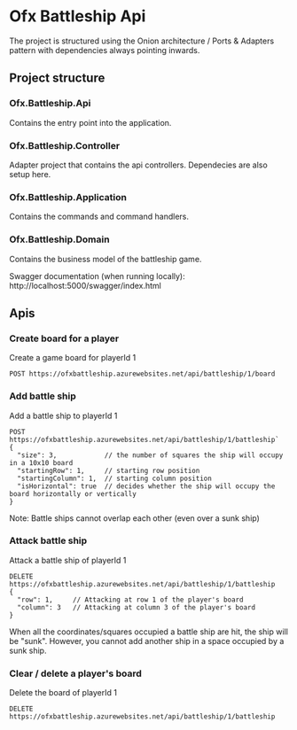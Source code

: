 # Ofx Battleship Api

The project is structured using the Onion architecture / Ports & Adapters pattern with dependencies always pointing inwards.

## Project structure
### Ofx.Battleship.Api
Contains the entry point into the application.

### Ofx.Battleship.Controller
Adapter project that contains the api controllers. Dependecies are also setup here.

### Ofx.Battleship.Application
Contains the commands and command handlers.

### Ofx.Battleship.Domain
Contains the business model of the battleship game.

Swagger documentation (when running locally): http://localhost:5000/swagger/index.html

## Apis
### Create board for a player
Create a game board for playerId 1 
```
POST https://ofxbattleship.azurewebsites.net/api/battleship/1/board
```

### Add battle ship
Add a battle ship to playerId 1
```
POST https://ofxbattleship.azurewebsites.net/api/battleship/1/battleship`
{
  "size": 3,            // the number of squares the ship will occupy in a 10x10 board
  "startingRow": 1,     // starting row position
  "startingColumn": 1,  // starting column position
  "isHorizontal": true  // decides whether the ship will occupy the board horizontally or vertically
}
```
Note: Battle ships cannot overlap each other (even over a sunk ship)

### Attack battle ship
Attack a battle ship of playerId 1
```
DELETE https://ofxbattleship.azurewebsites.net/api/battleship/1/battleship
{
  "row": 1,     // Attacking at row 1 of the player's board
  "column": 3   // Attacking at column 3 of the player's board
}
```
When all the coordinates/squares occupied a battle ship are hit, the ship will be "sunk". However, you cannot add another ship in a space occupied by a sunk ship.

### Clear / delete a player's board
Delete the board of playerId 1
```
DELETE https://ofxbattleship.azurewebsites.net/api/battleship/1/battleship
```